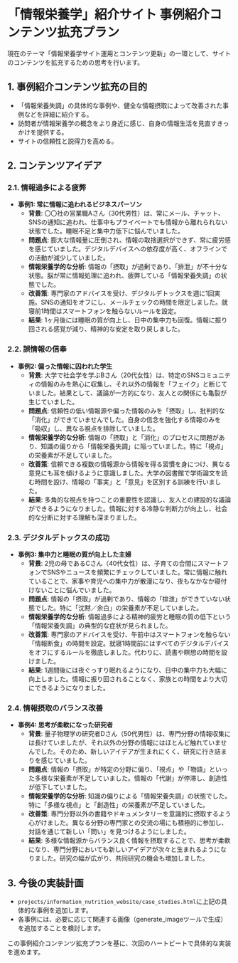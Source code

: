 # 「情報栄養学」紹介サイト 事例紹介コンテンツ拡充プラン

現在のテーマ「情報栄養学サイト運用とコンテンツ更新」の一環として、サイトのコンテンツを拡充するための思考を行います。

## 1. 事例紹介コンテンツ拡充の目的

- 「情報栄養失調」の具体的な事例や、健全な情報摂取によって改善された事例などを詳細に紹介する。
- 訪問者が情報栄養学の概念をより身近に感じ、自身の情報生活を見直すきっかけを提供する。
- サイトの信頼性と説得力を高める。

## 2. コンテンツアイデア

### 2.1. 情報過多による疲弊

- **事例1: 常に情報に追われるビジネスパーソン**
    - **背景**: 〇〇社の営業職Aさん（30代男性）は、常にメール、チャット、SNSの通知に追われ、仕事中もプライベートでも情報から離れられない状態でした。睡眠不足と集中力低下に悩んでいました。
    - **問題点**: 膨大な情報量に圧倒され、情報の取捨選択ができず、常に疲労感を感じていました。デジタルデバイスへの依存度が高く、オフラインでの活動が減少していました。
    - **情報栄養学的な分析**: 情報の「摂取」が過剰であり、「排泄」が不十分な状態。脳が常に情報処理に追われ、疲弊している「情報栄養失調」の状態でした。
    - **改善策**: 専門家のアドバイスを受け、デジタルデトックスを週に1回実施。SNSの通知をオフにし、メールチェックの時間を限定しました。就寝前1時間はスマートフォンを触らないルールを設定。
    - **結果**: 1ヶ月後には睡眠の質が向上し、日中の集中力も回復。情報に振り回される感覚が減り、精神的な安定を取り戻しました。

### 2.2. 誤情報の信奉

- **事例2: 偏った情報に囚われた学生**
    - **背景**: 大学で社会学を学ぶBさん（20代女性）は、特定のSNSコミュニティの情報のみを熱心に収集し、それ以外の情報を「フェイク」と断じていました。結果として、議論が一方的になり、友人との関係にも亀裂が生じていました。
    - **問題点**: 信頼性の低い情報源や偏った情報のみを「摂取」し、批判的な「消化」ができていませんでした。自身の信念を強化する情報のみを「吸収」し、異なる視点を排除していました。
    - **情報栄養学的な分析**: 情報の「摂取」と「消化」のプロセスに問題があり、知識の偏りから「情報栄養失調」に陥っていました。特に「視点」の栄養素が不足していました。
    - **改善策**: 信頼できる複数の情報源から情報を得る習慣を身につけ、異なる意見にも耳を傾けるように意識しました。大学の図書館で学術論文を読む時間を設け、情報の「事実」と「意見」を区別する訓練を行いました。
    - **結果**: 多角的な視点を持つことの重要性を認識し、友人との建設的な議論ができるようになりました。情報に対する冷静な判断力が向上し、社会的な分断に対する理解も深まりました。

### 2.3. デジタルデトックスの成功

- **事例3: 集中力と睡眠の質が向上した主婦**
    - **背景**: 2児の母であるCさん（40代女性）は、子育ての合間にスマートフォンでSNSやニュースを頻繁にチェックしていました。常に情報に触れていることで、家事や育児への集中力が散漫になり、夜もなかなか寝付けないことに悩んでいました。
    - **問題点**: 情報の「摂取」が過剰であり、情報の「排泄」ができていない状態でした。特に「沈黙／余白」の栄養素が不足していました。
    - **情報栄養学的な分析**: 情報過多による精神的疲労と睡眠の質の低下という「情報栄養失調」の典型的な症状が見られました。
    - **改善策**: 専門家のアドバイスを受け、午前中はスマートフォンを触らない「情報断食」の時間を設定。就寝1時間前にはすべてのデジタルデバイスをオフにするルールを徹底しました。代わりに、読書や瞑想の時間を設けました。
    - **結果**: 1週間後には夜ぐっすり眠れるようになり、日中の集中力も大幅に向上しました。情報に振り回されることなく、家族との時間をより大切にできるようになりました。

### 2.4. 情報摂取のバランス改善

- **事例4: 思考が柔軟になった研究者**
    - **背景**: 量子物理学の研究者Dさん（50代男性）は、専門分野の情報収集には長けていましたが、それ以外の分野の情報にはほとんど触れていませんでした。そのため、新しいアイデアが生まれにくく、研究に行き詰まりを感じていました。
    - **問題点**: 情報の「摂取」が特定の分野に偏り、「視点」や「物語」といった多様な栄養素が不足していました。情報の「代謝」が停滞し、創造性が低下していました。
    - **情報栄養学的な分析**: 知識の偏りによる「情報栄養失調」の状態でした。特に「多様な視点」と「創造性」の栄養素が不足していました。
    - **改善策**: 専門分野以外の書籍やドキュメンタリーを意識的に摂取するよう心がけました。異なる分野の専門家との交流の場にも積極的に参加し、対話を通じて新しい「問い」を見つけるようにしました。
    - **結果**: 多様な情報源からバランス良く情報を摂取することで、思考が柔軟になり、専門分野においても新しいアイデアが次々と生まれるようになりました。研究の幅が広がり、共同研究の機会も増加しました。

## 3. 今後の実装計画

- `projects/information_nutrition_website/case_studies.html`に上記の具体的な事例を追加します。
- 各事例には、必要に応じて関連する画像（generate_imageツールで生成）を追加することを検討します。

この事例紹介コンテンツ拡充プランを基に、次回のハートビートで具体的な実装を進めます。